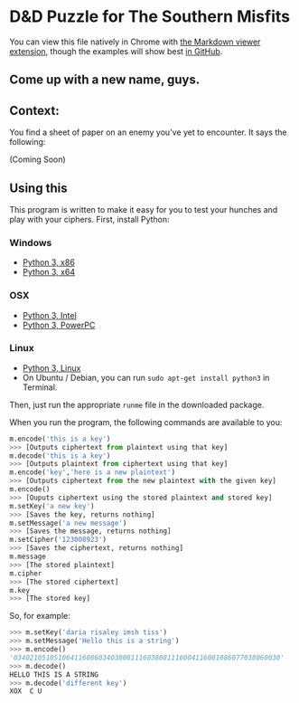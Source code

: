 D&D Puzzle for The Southern Misfits
===================================

You can view this file natively in Chrome with [the Markdown viewer extension](https://chrome.google.com/webstore/detail/markdown-preview/jmchmkecamhbiokiopfpnfgbidieafmd), though the examples will show best [in GitHub](https://github.com/tigerhawkvok/DnD-LLNS-CryptPuzzle/).

## Come up with a new name, guys.

## Context:

You find a sheet of paper on an enemy you've yet to encounter. It says the following:

(Coming Soon)


## Using this

This program is written to make it easy for you to test your hunches and play with your ciphers. First, install Python:

### Windows

- [Python 3, x86](http://python.org/ftp/python/3.3.2/python-3.3.2.msi)
- [Python 3, x64](http://python.org/ftp/python/3.3.2/python-3.3.2.amd64.msi)

### OSX

- [Python 3, Intel](http://python.org/ftp/python/3.3.2/python-3.3.2-macosx10.6.dmg)
- [Python 3, PowerPC](http://python.org/ftp/python/3.3.2/python-3.3.2-macosx10.5.dmg)

### Linux

- [Python 3, Linux](http://python.org/ftp/python/3.3.2/Python-3.3.2.tar.xz)
- On Ubuntu / Debian, you can run `sudo apt-get install python3` in Terminal.

Then, just run the appropriate `runme` file in the downloaded package.

When you run the program, the following commands are available to you:

````python
m.encode('this is a key')
>>> [Outputs ciphertext from plaintext using that key]
m.decode('this is a key')
>>> [Outputs plaintext from ciphertext using that key]
m.encode('key','here is a new plaintext')
>>> [Outputs ciphertext from the new plaintext with the given key]
m.encode()
>>> [Ouputs ciphertext using the stored plaintext and stored key]
m.setKey('a new key')
>>> [Saves the key, returns nothing]
m.setMessage('a new message')
>>> [Saves the message, returns nothing]
m.setCipher('123008923')
>>> [Saves the ciphertext, returns nothing]
m.message
>>> [The stored plaintext]
m.cipher
>>> [The stored ciphertext]
m.key
>>> [The stored key]
````

So, for example:

````python
>>> m.setKey('daria risaley imsh tiss')
>>> m.setMessage('Hello this is a string')
>>> m.encode()
'034021051051064116086034038081116038081116004116081086077038060030'
>>> m.decode()
HELLO THIS IS A STRING
>>> m.decode('different key')
XOX  C U
````
